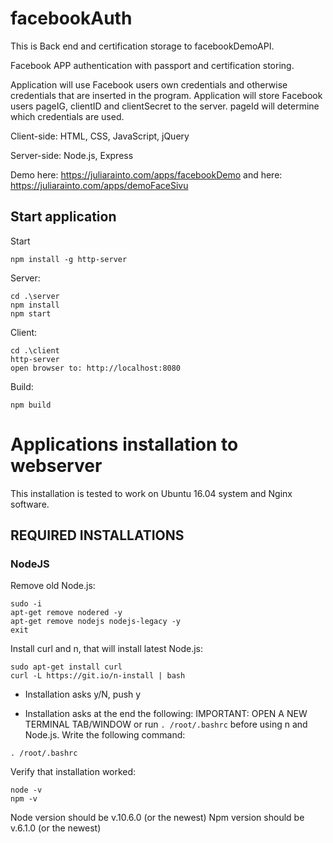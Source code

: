 # facebookAuth

This is Back end and certification storage to facebookDemoAPI.

Facebook APP authentication with passport and certification storing.

Application will use Facebook users own credentials and otherwise credentials that are inserted in the program.
Application will store Facebook users pageIG, clientID and clientSecret to the server.
pageId will determine which credentials are used.

Client-side: HTML, CSS, JavaScript, jQuery

Server-side: Node.js, Express

Demo here: https://juliarainto.com/apps/facebookDemo
and here: https://juliarainto.com/apps/demoFaceSivu

## Start application

Start
```
npm install -g http-server
```
Server:
```
cd .\server
npm install
npm start
```
Client:
```
cd .\client
http-server
open browser to: http://localhost:8080
```
Build:
```
npm build
```
# Applications installation to webserver

This installation is tested to work on Ubuntu 16.04 system and Nginx software. 

## REQUIRED INSTALLATIONS

### NodeJS

Remove old Node.js:

```
sudo -i
apt-get remove nodered -y
apt-get remove nodejs nodejs-legacy -y
exit
```
Install curl and n, that will install latest Node.js: 

```
sudo apt-get install curl
curl -L https://git.io/n-install | bash
```
* Installation asks y/N, push y

* Installation asks at the end the following: IMPORTANT: OPEN A NEW TERMINAL TAB/WINDOW or run `. /root/.bashrc` before using n and Node.js. Write the following command: 

```
. /root/.bashrc
```

Verify that installation worked: 

```
node -v
npm -v
```
Node version should be v.10.6.0 (or the newest)
Npm version should be v.6.1.0 (or the newest)

```
